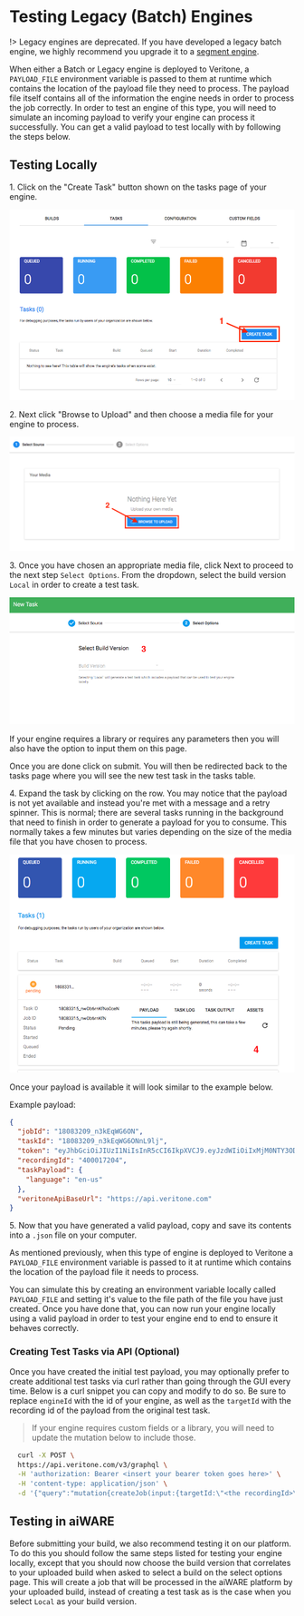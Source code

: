 # Testing Legacy (Batch) Engines

!> Legacy engines are deprecated. If you have developed a legacy batch engine, we highly recommend you upgrade it to a [segment engine](/developer/engines/processing-modes/segment-processing/).

When either a Batch or Legacy engine is deployed to Veritone, a `PAYLOAD_FILE` environment variable is passed to them at runtime which contains the location of the payload file they need to process.
The payload file itself contains all of the information the engine needs in order to process the job correctly.
In order to test an engine of this type, you will need to simulate an incoming payload to verify your engine can process it successfully.
You can get a valid payload to test locally with by following the steps below.

## Testing Locally <!-- {docsify-ignore} -->

1\. Click on the "Create Task" button shown on the tasks page of your engine.

![create task button](images/create-task-button.png)

2\. Next click "Browse to Upload" and then choose a media file for your engine to process.

![browse to upload](images/browse-to-upload.png)

3\. Once you have chosen an appropriate media file, click Next to proceed to the next step `Select Options`.
From the dropdown, select the build version `Local` in order to create a test task.

![select build](images/select-build.png)

If your engine requires a library or requires any parameters then you will also have the option to input them on this page.

Once you are done click on submit. You will then be redirected back to the tasks page where you will see the new test task in the tasks table.

4\. Expand the task by clicking on the row. You may notice that the payload is not yet available and instead you're met with a message and a retry spinner. This is normal; there are several tasks running in the background that need to finish in order to generate a payload for you to consume. This normally takes a few minutes but varies depending on the size of the media file that you have chosen to process.

![waiting for payload](images/waiting-for-payload.png)

Once your payload is available it will look similar to the example below.

Example payload:

```json
{
  "jobId": "18083209_n3kEqWG6ON",
  "taskId": "18083209_n3kEqWG6ONnL9lj",
  "token": "eyJhbGciOiJIUzI1NiIsInR5cCI6IkpXVCJ9.eyJzdWIiOiIxMjM0NTY3ODkwIiwibmFtZSI6IkpvaG4gRG9lIiwiaWF0IjoxNTE2MjM5MDIyfQ.SflKxwRJSMeKKF2QT4fwpMeJf36POk6yJV_adQssw5c",
  "recordingId": "400017204",
  "taskPayload": {
    "language": "en-us"
  },
  "veritoneApiBaseUrl": "https://api.veritone.com"
}
```

5\. Now that you have generated a valid payload, copy and save its contents into a `.json` file on your computer.

As mentioned previously, when this type of engine is deployed to Veritone a `PAYLOAD_FILE` environment variable is passed to it at runtime which contains the location of the payload file it needs to process.

You can simulate this by creating an environment variable locally called `PAYLOAD_FILE` and setting it's value to the file path of the file you have just created. Once you have done that, you can now run your engine locally using a valid payload in order to test your engine end to end to ensure it behaves correctly.

### Creating Test Tasks via API (Optional)

Once you have created the initial test payload, you may optionally prefer to create additional test tasks via curl rather than going through the GUI every time. Below is a curl snippet you can copy and modify to do so. Be sure to replace `engineId` with the id of your engine, as well as the `targetId` with the recording id of the payload from the original test task.

> If your engine requires custom fields or a library, you will need to update the mutation below to include those.

```bash
  curl -X POST \
  https://api.veritone.com/v3/graphql \
  -H 'authorization: Bearer <insert your bearer token goes here>' \
  -H 'content-type: application/json' \
  -d '{"query":"mutation{createJob(input:{targetId:\"<the recordingId>\" tasks:[{engineId:\"<your engineId>\" testTask:true}]}){id}}"}'
```

## Testing in aiWARE <!-- {docsify-ignore} -->

Before submitting your build, we also recommend testing it on our platform.
To do this you should follow the same steps listed for testing your engine locally, except that you should now choose the build version that correlates to your uploaded build when asked to select a build on the select options page.
This will create a job that will be processed in the aiWARE platform by your uploaded build, instead of creating a test task as is the case when you select `Local` as your build version.
